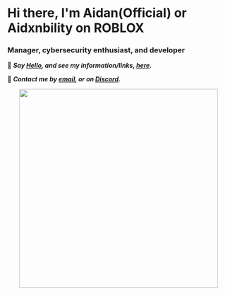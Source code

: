
  <h1> Hi there, I'm Aidan(Official) or Aidxnbility on ROBLOX</h1>

### Manager, cybersecurity enthusiast, and developer

👋 ***Say [Hello](mailto:mail@aidan.pw), and see my information/links, [here](https://aidan.pw).***

📨 ***Contact me by [email](mailto:mail@aidan.pw), or on [Discord](https://discord.com/users/337325419416125442).***
<p align="center">
  <img src="https://lanyard-profile-readme.vercel.app/api/337325419416125442" width="450px">
</p>
